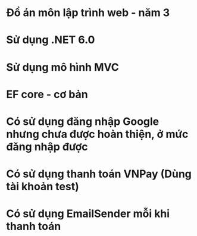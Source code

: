 # Đồ án môn lập trình web - năm 3
# Sử dụng .NET 6.0
# Sử dụng mô hình MVC
# EF core - cơ bản
# Có sử dụng đăng nhập Google nhưng chưa được hoàn thiện, ở mức đăng nhập được
# Có sử dụng thanh toán VNPay (Dùng tài khoản test)
# Có sử dụng EmailSender mỗi khi thanh toán
